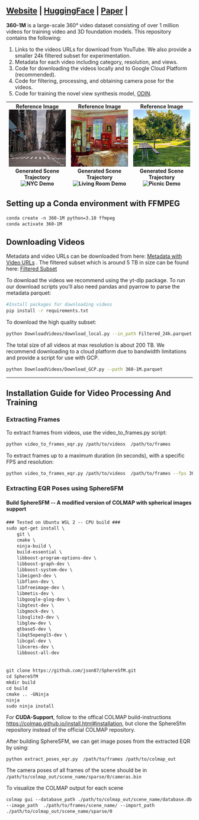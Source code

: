 
## [Website](https://mattwallingford.github.io/ODIN/) | [HuggingFace](https://huggingface.co/datasets/mwallingford/360-1M/tree/main) | [Paper](https://openreview.net/pdf?id=otxOtsWCMb) | 

**360-1M** is a large-scale 360° video dataset consisting of over 1 million videos for training video and 3D foundation models. This repository contains the following:
1. Links to the videos URLs for download from YouTube. We also provide a smaller 24k filtered subset for experimentation.
2. Metadata for each video including category, resolution, and views. 
3. Code for downloading the videos locally and to Google Cloud Platform (recommended).
4. Code for filtering, processing, and obtaining camera pose for the videos.
5. Code for training the novel view synthesis model, [ODIN](https://openreview.net/pdf?id=otxOtsWCMb).
   
| **Reference Image**<br><img src="https://raw.githubusercontent.com/MattWallingford/ODIN/main/nyc-256x256.png" width="256" alt="NYC Reference" /><br>**Generated Scene Trajectory**<br><img src="https://raw.githubusercontent.com/MattWallingford/ODIN/main/nyc4.gif" width="256" alt="NYC Demo" /> | **Reference Image**<br><img src="https://raw.githubusercontent.com/MattWallingford/ODIN/main/livingroom-256x256.jpg" width="256" alt="Living Room Reference" /><br>**Generated Scene Trajectory**<br><img src="https://raw.githubusercontent.com/MattWallingford/ODIN/main/living_room_zoom.gif" width="256" alt="Living Room Demo" /> | **Reference Image**<br><img src="https://raw.githubusercontent.com/MattWallingford/ODIN/main/picnic-256x256.png" width="256" alt="Picnic Reference" /><br>**Generated Scene Trajectory**<br><img src="https://raw.githubusercontent.com/MattWallingford/ODIN/main/picnic2.gif" width="256" alt="Picnic Demo" /> |
| --- | --- | --- |


## Setting up a Conda environment with FFMPEG
```
conda create -n 360-1M python=3.10 ffmpeg
conda activate 360-1M
```
## Downloading Videos
Metadata and video URLs can be downloaded from here: [Metadata with Video URLs](https://huggingface.co/datasets/mwallingford/360-1M/tree/main) .
The filtered subset which is around 5 TB in size can be found here: [Filtered Subset](https://huggingface.co/datasets/mwallingford/360-1M/blob/main/Filtered_24k.parquet)

To download the videos we recommend using the yt-dlp package. To run our download scripts you'll also need pandas and pyarrow to parse the metadata parquet:
```bash
#Install packages for downloading videos
pip install -r requirements.txt
```

To download the high quality subset:
```bash
python DownloadVideos/download_local.py --in_path Filtered_24k.parquet --out_dir /path/to/videos
```

The total size of all videos at max resolution is about 200 TB. We recommend downloading to a cloud platform due to bandwidth limitations and provide a script for use with GCP.

```bash
python DownloadVideos/Download_GCP.py --path 360-1M.parquet
```
---

## Installation Guide for Video Processing And Training

### Extracting Frames
To extract frames from videos, use the video_to_frames.py script:

```bash
python video_to_frames_eqr.py /path/to/videos  /path/to/frames 
```

To extract frames up to a maximum duration (in seconds), with a specific FPS and resolution:

```bash
python video_to_frames_eqr.py /path/to/videos  /path/to/frames --fps 30 --max_duration 10 --max_height 1024
```

### Extracting EQR Poses using SphereSFM

#### Build SphereSFM -- A modified version of COLMAP with spherical images support
```
### Tested on Ubuntu WSL 2 -- CPU build ###
sudo apt-get install \
    git \
    cmake \
    ninja-build \
    build-essential \
    libboost-program-options-dev \
    libboost-graph-dev \
    libboost-system-dev \
    libeigen3-dev \
    libflann-dev \
    libfreeimage-dev \
    libmetis-dev \
    libgoogle-glog-dev \
    libgtest-dev \
    libgmock-dev \
    libsqlite3-dev \
    libglew-dev \
    qtbase5-dev \
    libqt5opengl5-dev \
    libcgal-dev \
    libceres-dev \
    libboost-all-dev


git clone https://github.com/json87/SphereSfM.git
cd SphereSfM
mkdir build
cd build
cmake .. -GNinja
ninja
sudo ninja install
```

For **CUDA-Support**, follow to the offical COLMAP build-instructions https://colmap.github.io/install.html#installation, but clone the SphereSfm repository instead of the official COLMAP repository.


After building SphereSFM, we can get image poses from the extracted EQR by using:

```bash
python extract_poses_eqr.py  /path/to/frames /path/to/colmap_out
```
The camera poses of all frames of the scene should be in `/path/to/colmap_out/scene_name/sparse/0/cameras.bin`

To visualize the COLMAP output for each scene
```
colmap gui --database_path ./path/to/colmap_out/scene_name/database.db --image_path  ./path/to/frames/scene_name/ --import_path ./path/to/colmap_out/scene_name/sparse/0
```



